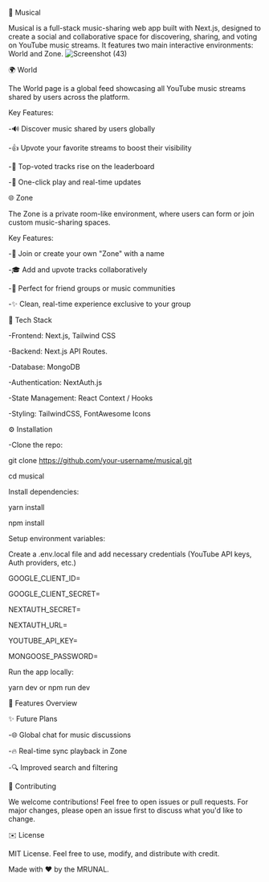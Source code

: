 🎵 Musical

Musical is a full-stack music-sharing web app built with Next.js, designed to create a social and collaborative space for discovering, sharing, and voting on YouTube music streams. It features two main interactive environments: World and Zone.
![Screenshot (43)](https://github.com/user-attachments/assets/69c7611e-ee45-4648-9db1-84a1e913a856)

🌍 World

The World page is a global feed showcasing all YouTube music streams shared by users across the platform.

Key Features:

-🔊 Discover music shared by users globally

-👍 Upvote your favorite streams to boost their visibility

-🌟 Top-voted tracks rise on the leaderboard

-🚀 One-click play and real-time updates


🌐 Zone

The Zone is a private room-like environment, where users can form or join custom music-sharing spaces.


Key Features:

-🔑 Join or create your own "Zone" with a name

-🎓 Add and upvote tracks collaboratively

-💬 Perfect for friend groups or music communities

-✨ Clean, real-time experience exclusive to your group


🚀 Tech Stack

-Frontend: Next.js, Tailwind CSS

-Backend: Next.js API Routes.

-Database: MongoDB

-Authentication: NextAuth.js

-State Management: React Context / Hooks

-Styling: TailwindCSS, FontAwesome Icons



⚙️ Installation

-Clone the repo:

git clone https://github.com/your-username/musical.git

cd musical


Install dependencies:

yarn install


npm install

Setup environment variables:


Create a .env.local file and add necessary credentials (YouTube API keys, Auth providers, etc.)

GOOGLE_CLIENT_ID=

GOOGLE_CLIENT_SECRET=

NEXTAUTH_SECRET=

NEXTAUTH_URL=

YOUTUBE_API_KEY=

MONGOOSE_PASSWORD=


Run the app locally:

yarn dev
 or
  npm run dev


🔧 Features Overview


✨ Future Plans

-🌐 Global chat for music discussions

-🔥 Real-time sync playback in Zone

-🔍 Improved search and filtering

🙏 Contributing

We welcome contributions! Feel free to open issues or pull requests. For major changes, please open an issue first to discuss what you'd like to change.


✉️ License

MIT License. Feel free to use, modify, and distribute with credit.


Made with ♥ by the MRUNAL.
